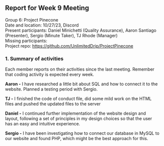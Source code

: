 ## **Report for Week 9 Meeting**

Group 6: Project Pinecone\
Date and location: 10/27/23, Discord\
Present participants: Daniel Minichetti (Quality Assurance), Aaron Santiago (Presenter), Sergio (Minute Taker), TJ Rhode (Manager)\
Missing participants:\
Project repo: <https://github.com/UnlimitedDrip/ProjectPinecone>


### **1. Summary of activities**

Each member reports on their activities since the last meeting. Remember that coding activity is expected every week. 

**Aaron -** I have researched a little bit about SQL and how to connect it to the website. Planned a testing period with Sergio. 

**TJ -** I finished the code of conduct file, did some mild work on the HTML files and pushed the updated files to the server

**Daniel -** I continued further implementation of the website design and layout, following a set of principles in my design choices so that the user has an easy and intuitive experience. 

**Sergio -** I have been investigating how to connect our database in MySQL to our website and found PHP, which might be the best approach for this. 
